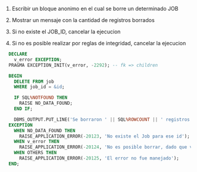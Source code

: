 1. Escribir un bloque anonimo en el cual
   se borre un determinado JOB

2. Mostrar un mensaje con la cantidad de registros
   borrados

3. Si no existe el JOB_ID, cancelar la ejecucion

4. Si no es posible realizar por reglas de integridad,
   cancelar la ejecucion


```sql
  DECLARE
    v_error EXCEPTION;
  PRAGMA EXCEPTION_INIT(v_error, -2292); -- fk => children

  BEGIN
    DELETE FROM job
    WHERE job_id = &id;

    IF SQL%NOTFOUND THEN
      RAISE NO_DATA_FOUND;
    END IF;

    DBMS_OUTPUT.PUT_LINE('Se borraron ' || SQL%ROWCOUNT || ' registros');
  EXCEPTION
    WHEN NO_DATA_FOUND THEN
      RAISE_APPLICATION_ERROR(-20123, 'No existe el Job para ese id');
    WHEN v_error THEN
      RAISE_APPLICATION_ERROR(-20124, 'No es posible borrar, dado que viola constraints');
    WHEN OTHERS THEN
      RAISE_APPLICATION_ERROR(-20125, 'El error no fue manejado');
  END;
```


